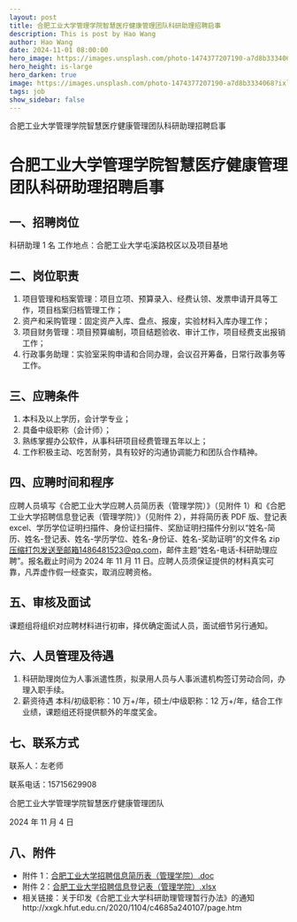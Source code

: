 ```yaml
---
layout: post
title: 合肥工业大学管理学院智慧医疗健康管理团队科研助理招聘启事
description: This is post by Hao Wang
author: Hao Wang
date: 2024-11-01 08:00:00
hero_image: https://images.unsplash.com/photo-1474377207190-a7d8b3334068?ixlib=rb-1.2.1&ixid=MnwxMjA3fDB8MHxwaG90by1wYWdlfHx8fGVufDB8fHx8&auto=format&fit=crop&w=1740&q=80
hero_height: is-large
hero_darken: true
image: https://images.unsplash.com/photo-1474377207190-a7d8b3334068?ixlib=rb-1.2.1&ixid=MnwxMjA3fDB8MHxwaG90by1wYWdlfHx8fGVufDB8fHx8&auto=format&fit=crop&w=1740&q=80
tags: job
show_sidebar: false
---
```


合肥工业大学管理学院智慧医疗健康管理团队科研助理招聘启事

# 合肥工业大学管理学院智慧医疗健康管理团队科研助理招聘启事

## 一、招聘岗位

科研助理 1 名
工作地点：合肥工业大学屯溪路校区以及项目基地

## 二、岗位职责

1. 项目管理和档案管理：项目立项、预算录入、经费认领、发票申请开具等工作，项目档案归档管理工作；
2. 资产和采购管理：固定资产入库、盘点、报废，实验材料入库办理工作；
3. 项目财务管理：项目预算编制，项目结题验收、审计工作，项目经费支出报销工作；
4. 行政事务助理：实验室采购申请和合同办理，会议召开筹备，日常行政事务等工作。

## 三、应聘条件

1. 本科及以上学历，会计学专业；
2. 具备中级职称（会计师）；
3. 熟练掌握办公软件，从事科研项目经费管理五年以上；
4. 工作积极主动、吃苦耐劳，具有较好的沟通协调能力和团队合作精神。

## 四、应聘时间和程序

应聘人员填写《合肥工业大学应聘人员简历表（管理学院）》（见附件 1）和《合肥工业大学招聘信息登记表（管理学院）》（见附件 2），并将简历表 PDF 版、登记表 excel、学历学位证明扫描件、身份证扫描件、奖励证明扫描件分别以“姓名-简历、姓名-登记表、姓名-学历学位、姓名-身份证、姓名-奖助证明”的文件名 zip 压缩打包发送至邮箱1486481523@qq.com，邮件主题“姓名-电话-科研助理应聘”。报名截止时间为 2024 年 11 月 11 日。应聘人员须保证提供的材料真实可靠，凡弄虚作假一经查实，取消应聘资格。

## 五、审核及面试

课题组将组织对应聘材料进行初审，择优确定面试人员，面试细节另行通知。

## 六、人员管理及待遇

1. 科研助理岗位为人事派遣性质，拟录用人员与人事派遣机构签订劳动合同，办理入职手续。
2. 薪资待遇
   本科/初级职称：10 万+/年，硕士/中级职称：12 万+/年，结合工作业绩，课题组还将提供额外的年度奖金。

## 七、联系方式

联系人：左老师

联系电话：15715629908

合肥工业大学管理学院智慧医疗健康管理团队

2024 年 11 月 4 日

## 八、附件

-   附件 1：[合肥工业大学招聘信息简历表（管理学院）.doc](https://www.jianguoyun.com/p/DY6qKQsQlbiiBxjnq-kFIAA)
-   附件 2：[合肥工业大学招聘信息登记表（管理学院）.xlsx](https://www.jianguoyun.com/p/DZP-TUoQlbiiBxjpq-kFIAA)
-   相关链接：关于印发《合肥工业大学科研助理管理暂行办法》的通知http://xxgk.hfut.edu.cn/2020/1104/c4685a240107/page.htm
